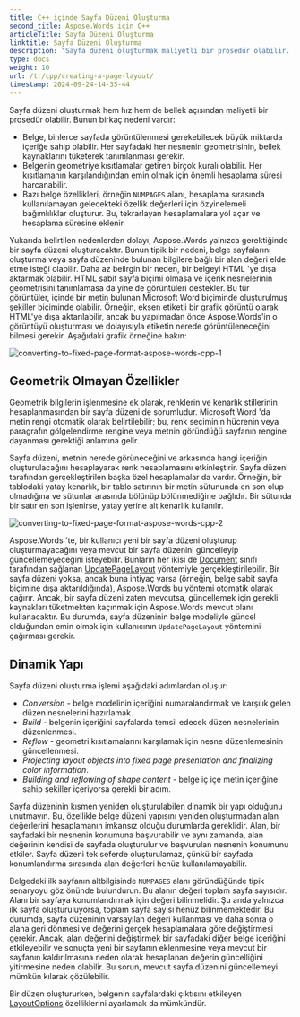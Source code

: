 ```yaml
---
title: C++ içinde Sayfa Düzeni Oluşturma
second_title: Aspose.Words için C++
articleTitle: Sayfa Düzeni Oluşturma
linktitle: Sayfa Düzeni Oluşturma
description: "Sayfa düzeni oluşturmak maliyetli bir prosedür olabilir. Aspose.Words yalnızca gerektiğinde bir sayfa düzeni oluşturacaktır: belge sayfalarını oluşturmak, bir alan değeri elde etmek, bir belgeyi HTML 'e dışa aktarmak vb."
type: docs
weight: 10
url: /tr/cpp/creating-a-page-layout/
timestamp: 2024-09-24-14-35-44
---
```


Sayfa düzeni oluşturmak hem hız hem de bellek açısından maliyetli bir prosedür olabilir. Bunun birkaç nedeni vardır:

- Belge, binlerce sayfada görüntülenmesi gerekebilecek büyük miktarda içeriğe sahip olabilir. Her sayfadaki her nesnenin geometrisinin, bellek kaynaklarını tüketerek tanımlanması gerekir.
- Belgenin geometriye kısıtlamalar getiren birçok kuralı olabilir. Her kısıtlamanın karşılandığından emin olmak için önemli hesaplama süresi harcanabilir.
- Bazı belge özellikleri, örneğin `NUMPAGES` alanı, hesaplama sırasında kullanılamayan gelecekteki özellik değerleri için özyinelemeli bağımlılıklar oluşturur. Bu, tekrarlayan hesaplamalara yol açar ve hesaplama süresine eklenir.

Yukarıda belirtilen nedenlerden dolayı, Aspose.Words yalnızca gerektiğinde bir sayfa düzeni oluşturacaktır. Bunun tipik bir nedeni, belge sayfalarını oluşturma veya sayfa düzeninde bulunan bilgilere bağlı bir alan değeri elde etme isteği olabilir. Daha az belirgin bir neden, bir belgeyi HTML 'ye dışa aktarmak olabilir. HTML sabit sayfa biçimi olmasa ve içerik nesnelerinin geometrisini tanımlamasa da yine de görüntüleri destekler. Bu tür görüntüler, içinde bir metin bulunan Microsoft Word biçiminde oluşturulmuş şekiller biçiminde olabilir. Örneğin, eksen etiketli bir grafik görüntü olarak HTML'ye dışa aktarılabilir, ancak bu yapılmadan önce Aspose.Words'in o görüntüyü oluşturması ve dolayısıyla etiketin nerede görüntüleneceğini bilmesi gerekir. Aşağıdaki grafik örneğine bakın:

![converting-to-fixed-page-format-aspose-words-cpp-1](converting-to-fixed-page-format-1.png)

## Geometrik Olmayan Özellikler

Geometrik bilgilerin işlenmesine ek olarak, renklerin ve kenarlık stillerinin hesaplanmasından bir sayfa düzeni de sorumludur. Microsoft Word 'da metin rengi otomatik olarak belirtilebilir; bu, renk seçiminin hücrenin veya paragrafın gölgelendirme rengine veya metnin göründüğü sayfanın rengine dayanması gerektiği anlamına gelir.

Sayfa düzeni, metnin nerede görüneceğini ve arkasında hangi içeriğin oluşturulacağını hesaplayarak renk hesaplamasını etkinleştirir. Sayfa düzeni tarafından gerçekleştirilen başka özel hesaplamalar da vardır. Örneğin, bir tablodaki yatay kenarlık, bir tablo satırının bir metin sütununda en son olup olmadığına ve sütunlar arasında bölünüp bölünmediğine bağlıdır. Bir sütunda bir satır en son işlenirse, yatay yerine alt kenarlık kullanılır.

![converting-to-fixed-page-format-aspose-words-cpp-2](converting-to-fixed-page-format-2.png)

Aspose.Words 'te, bir kullanıcı yeni bir sayfa düzeni oluşturup oluşturmayacağını veya mevcut bir sayfa düzenini güncelleyip güncellemeyeceğini isteyebilir. Bunların her ikisi de [Document](https://reference.aspose.com/words/cpp/aspose.words/document/) sınıfı tarafından sağlanan [UpdatePageLayout](https://reference.aspose.com/words/cpp/aspose.words/document/updatepagelayout/) yöntemiyle gerçekleştirilebilir. Bir sayfa düzeni yoksa, ancak buna ihtiyaç varsa (örneğin, belge sabit sayfa biçimine dışa aktarıldığında), Aspose.Words bu yöntemi otomatik olarak çağırır. Ancak, bir sayfa düzeni zaten mevcutsa, güncellemek için gerekli kaynakları tüketmekten kaçınmak için Aspose.Words mevcut olanı kullanacaktır. Bu durumda, sayfa düzeninin belge modeliyle güncel olduğundan emin olmak için kullanıcının `UpdatePageLayout` yöntemini çağırması gerekir.

## Dinamik Yapı

Sayfa düzeni oluşturma işlemi aşağıdaki adımlardan oluşur:

- *Conversion* - belge modelinin içeriğini numaralandırmak ve karşılık gelen düzen nesnelerini hazırlamak.
- *Build* - belgenin içeriğini sayfalarda temsil edecek düzen nesnelerinin düzenlenmesi.
- *Reflow* - geometri kısıtlamalarını karşılamak için nesne düzenlemesinin güncellenmesi.
- *Projecting layout objects into fixed page presentation and finalizing color information*.
- *Building and reflowing of shape content* - belge iç içe metin içeriğine sahip şekiller içeriyorsa gerekli bir adım.

Sayfa düzeninin kısmen yeniden oluşturulabilen dinamik bir yapı olduğunu unutmayın. Bu, özellikle belge düzeni yapısını yeniden oluşturmadan alan değerlerini hesaplamanın imkansız olduğu durumlarda gereklidir. Alan, bir sayfadaki bir nesnenin konumuna başvurabilir ve aynı zamanda, alan değerinin kendisi de sayfada oluşturulur ve başvurulan nesnenin konumunu etkiler. Sayfa düzeni tek seferde oluşturulamaz, çünkü bir sayfada konumlandırma sırasında alan değerleri henüz kullanılamayabilir.

Belgedeki ilk sayfanın altbilgisinde `NUMPAGES` alanı göründüğünde tipik senaryoyu göz önünde bulundurun. Bu alanın değeri toplam sayfa sayısıdır. Alanı bir sayfaya konumlandırmak için değeri bilinmelidir. Şu anda yalnızca ilk sayfa oluşturuluyorsa, toplam sayfa sayısı henüz bilinmemektedir. Bu durumda, sayfa düzeninin varsayılan değeri kullanması ve daha sonra o alana geri dönmesi ve değerini gerçek hesaplamalara göre değiştirmesi gerekir. Ancak, alan değerini değiştirmek bir sayfadaki diğer belge içeriğini etkileyebilir ve sonuçta yeni bir sayfanın eklenmesine veya mevcut bir sayfanın kaldırılmasına neden olarak hesaplanan değerin güncelliğini yitirmesine neden olabilir. Bu sorun, mevcut sayfa düzenini güncellemeyi mümkün kılarak çözülebilir.

Bir düzen oluştururken, belgenin sayfalardaki çıktısını etkileyen [LayoutOptions](https://reference.aspose.com/words/cpp/aspose.words.layout/layoutoptions/) özelliklerini ayarlamak da mümkündür.
